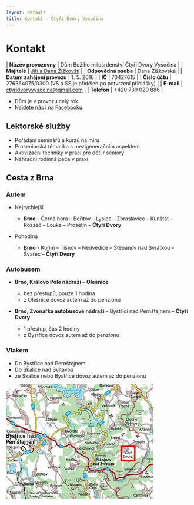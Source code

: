 ```yaml
---
layout: default
title: Kontakt - Čtyři Dvory Vysočina
---
```


# Kontakt

| **Název provozovny**       | Dům Božího milosrdenství Čtyři Dvory Vysočina |
| **Majitelé**               | [Jiří a Dana Žižkovští](/domaci-a-lektori) |
| **Odpovědná osoba**        | Dana Žižkovská |
| **Datum zahájení provozu** | 1. 5. 2016 |
| **IČ**                     | 70427615 |
| **Číslo účtu**             | 276364075/0300 (VS a SS je přidělen po potvrzení přihlášky) |
| **E-mail**                 | [ctyridvoryvysocina@gmail.com](mailto:ctyridvoryvysocina@gmail.com) |
| **Telefon**                | +420 739 020 886 |

- Dům je v provozu celý rok.
- Najdete nás i na [Facebooku](https://www.facebook.com/DumBozihomilosrdenstvi/?ref=aymt_homepage_panel).

## Lektorské služby

- Pořádání seminářů a kurzů na míru
- Proseniorská tématika s mezigeneračním aspektem
- Aktivizační techniky v práci pro děti / seniory
- Náhradní rodinná péče v praxi

## Cesta z Brna

### Autem

- Nejrychlejší
  - **Brno** - Černá hora – Bořitov – Lysice – Zbraslavice – Kunštát – Rozseč – Louka – Prosetín – **Čtyři Dvory**

- Pohodlná
  - **Brno** - Kuřim – Tišnov – Nedvědice – Štěpánov nad Svratkou – Švařec – **Čtyři Dvory**

### Autobusem

- **Brno, Královo Pole nádraží** – **Olešnice**
  - bez přestupů, pouze 1 hodina
  - z Olešnice dovoz autem až do penzionu

- **Brno, Zvonařka autobusové nádraží** – Bystřici nad Pernštejnem – **Čtyři Dvory**
  - 1 přestup, čas 2 hodiny
  - z Bystřice dovoz autem až do penzionu

### Vlakem

- Do Bystřice nad Pernštejnem
- Do Skalice nad Svitavou
- ze Skalice nebo Bystřice dovoz autem až do penzionu

![Mapa](images/mapa.jpg)
